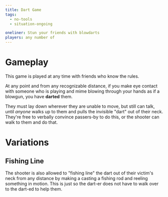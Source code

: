 ```yaml
---
title: Dart Game
tags:
  - no-tools
  - situation-ongoing

oneliner: Stun your friends with blowdarts
players: any number of
---
```

# Gameplay

This game is played at any time with friends who know the rules.

At any point and from any recognizable distance, if you make eye contact with
someone who is playing and mime blowing through your hands as if a blowgun, you
have **darted** them.

They must lay down wherever they are unable to move, but still can talk, until
_anyone_ walks up to them and pulls the invisible "dart" out of their neck.
They're free to verbally convince passers-by to do this, or the shooter can walk
to them and do that.

# Variations

## Fishing Line

The shooter is also allowed to "fishing line" the dart out of their victim's
neck from any distance by making a casting a fishing rod and reeling something
in motion. This is just so the dart-er does not have to walk over to the dart-ed
to help them.
